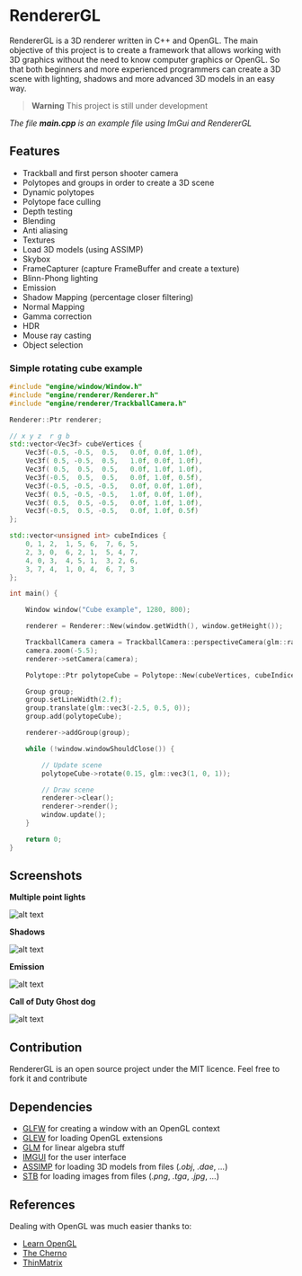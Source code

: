 # RendererGL

RendererGL is a 3D renderer written in C++ and OpenGL. The main objective of this project is to create a framework that allows working with 3D graphics without the need to know computer graphics or OpenGL. So that both beginners and more experienced programmers can create a 3D scene with lighting, shadows and more advanced 3D models in an easy way. 

> **Warning** This project is still under development

*The file **main.cpp** is an example file using ImGui and RendererGL*

## Features

* Trackball and first person shooter camera
* Polytopes and groups in order to create a 3D scene
* Dynamic polytopes
* Polytope face culling
* Depth testing
* Blending
* Anti aliasing
* Textures
* Load 3D models (using ASSIMP)
* Skybox
* FrameCapturer (capture FrameBuffer and create a texture)
* Blinn-Phong lighting
* Emission
* Shadow Mapping (percentage closer filtering)
* Normal Mapping
* Gamma correction
* HDR
* Mouse ray casting
* Object selection

### Simple rotating cube example

```cpp
#include "engine/window/Window.h"
#include "engine/renderer/Renderer.h"
#include "engine/renderer/TrackballCamera.h"

Renderer::Ptr renderer;

// x y z  r g b
std::vector<Vec3f> cubeVertices {
    Vec3f(-0.5, -0.5,  0.5,   0.0f, 0.0f, 1.0f),
    Vec3f( 0.5, -0.5,  0.5,   1.0f, 0.0f, 1.0f),
    Vec3f( 0.5,  0.5,  0.5,   0.0f, 1.0f, 1.0f),
    Vec3f(-0.5,  0.5,  0.5,   0.0f, 1.0f, 0.5f),
    Vec3f(-0.5, -0.5, -0.5,   0.0f, 0.0f, 1.0f),
    Vec3f( 0.5, -0.5, -0.5,   1.0f, 0.0f, 1.0f),
    Vec3f( 0.5,  0.5, -0.5,   0.0f, 1.0f, 1.0f),
    Vec3f(-0.5,  0.5, -0.5,   0.0f, 1.0f, 0.5f)
};

std::vector<unsigned int> cubeIndices {
    0, 1, 2,  1, 5, 6,  7, 6, 5,
    2, 3, 0,  6, 2, 1,  5, 4, 7,
    4, 0, 3,  4, 5, 1,  3, 2, 6,
    3, 7, 4,  1, 0, 4,  6, 7, 3 
};

int main() {

    Window window("Cube example", 1280, 800);

    renderer = Renderer::New(window.getWidth(), window.getHeight());

    TrackballCamera camera = TrackballCamera::perspectiveCamera(glm::radians(45.0f), window.getWidth() / window.getHeight(), 0.1, 1000);
    camera.zoom(-5.5);
    renderer->setCamera(camera);

    Polytope::Ptr polytopeCube = Polytope::New(cubeVertices, cubeIndices);

    Group group;
    group.setLineWidth(2.f);
    group.translate(glm::vec3(-2.5, 0.5, 0));
    group.add(polytopeCube);

    renderer->addGroup(group);

    while (!window.windowShouldClose()) {

        // Update scene
        polytopeCube->rotate(0.15, glm::vec3(1, 0, 1));

        // Draw scene
        renderer->clear();
        renderer->render();
        window.update();
    }

    return 0;
}
```

## Screenshots

**Multiple point lights**

![alt text](https://github.com/MorcilloSanz/RendererGL/blob/main/img/lighting.png)

**Shadows**

![alt text](https://github.com/MorcilloSanz/RendererGL/blob/main/img/shadows.png)

**Emission**

![alt text](https://github.com/MorcilloSanz/RendererGL/blob/main/img/emission.png)

**Call of Duty Ghost dog**

![alt text](https://github.com/MorcilloSanz/RendererGL/blob/main/img/2.png)

## Contribution

RendererGL is an open source project under the MIT licence. Feel free to fork it and contribute

## Dependencies

* [GLFW](https://github.com/glfw/glfw) for creating a window with an OpenGL context
* [GLEW](https://github.com/nigels-com/glew) for loading OpenGL extensions
* [GLM](https://github.com/g-truc/glm) for linear algebra stuff
* [IMGUI](https://github.com/ocornut/imgui) for the user interface
* [ASSIMP](https://github.com/assimp/assimp) for loading 3D models from files (*.obj*, *.dae*, *...*)
* [STB](https://github.com/nothings/stb) for loading images from files (*.png*, *.tga*, *.jpg*, *...*)

## References

Dealing with OpenGL was much easier thanks to:

* [Learn OpenGL](https://learnopengl.com/)
* [The Cherno](https://www.youtube.com/@TheCherno)
* [ThinMatrix](https://www.youtube.com/@ThinMatrix)